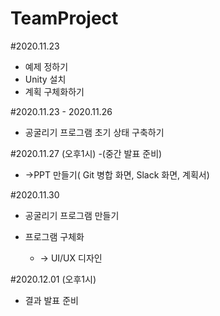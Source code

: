 # TeamProject

#2020.11.23
 - 예제 정하기 
 - Unity 설치   
 - 계획 구체화하기 

#2020.11.23 - 2020.11.26
 - 공굴리기 프로그램 초기 상태 구축하기 

#2020.11.27 (오후1시)
 -(중간 발표 준비)
  - ->PPT 만들기( Git 병합 화면, Slack 화면, 계획서) 

#2020.11.30
 - 공굴리기 프로그램 만들기
   
 - 프로그램 구체화
     - ->  UI/UX 디자인

#2020.12.01 (오후1시)
 - 결과 발표 준비
